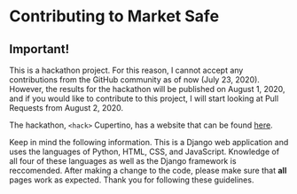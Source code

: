 # Contributing to Market Safe

## Important!

This is a hackathon project. For this reason, I cannot accept any contributions from the GitHub community as of now (July 23, 2020). However, the results for the hackathon will be published on August 1, 2020, and if you would like to contribute to this project, I will start looking at Pull Requests from August 2, 2020.

The hackathon, `<hack>` Cupertino, has a website that can be found [here](https://hackcupertino2020.devpost.com/).

Keep in mind the following information. This is a Django web application and uses the languages of Python, HTML, CSS, and JavaScript. Knowledge of all four of these languages as well as the Django framework is reccomended. After making a change to the code, please make sure that __all__ pages work as expected. Thank you for following these guidelines.
